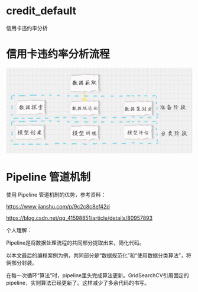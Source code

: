 # credit_default
信用卡违约率分析

# 信用卡违约率分析流程

![](信用卡违约率分析流程.jpg)

# Pipeline 管道机制
使用 Pipeline 管道机制的优势，参考资料：

https://www.jianshu.com/p/9c2c8c8ef42d

https://blog.csdn.net/qq_41598851/article/details/80957893

个人理解：

Pipeline是将数据处理流程的共同部分提取出来，简化代码。

以本文最后的编程案例为例，共同部分是“数据规范化”和“使用数据分类算法”，将俩部分封装。

在每一次循环“算法”时，pipeline里头完成算法更新。GridSearchCV引用固定的pipeline，实则算法已经更新了。这样减少了多余代码的书写。

